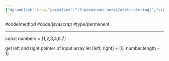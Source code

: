 ```yaml
---
{"dg-publish":true,"permalink":"/3-permanent-notes/destructuring/","created":"2023-07-24T14:25:05.975+02:00","updated":"2023-08-15T06:30:01.550+02:00"}
---
```


#code/method #code/javascript #type/permanent 

---
const numbers = [1,2,3,4,6,7]

get left and right pointer of input array
let [left, right] = [0, number.length - 1]